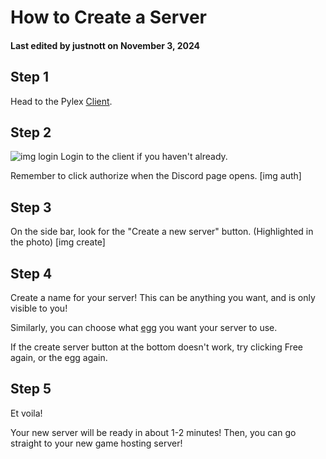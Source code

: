 # How to Create a Server
#### Last edited by justnott on November 3, 2024


## Step 1
Head to the Pylex [Client](https://docs.coopr.tech/docs/PylexClient).

## Step 2
![img login](img/IMG_6342.jpg)
Login to the client if you haven't already.

Remember to click authorize when the Discord page opens.
[img auth]

## Step 3
On the side bar, look for the "Create a new server" button. (Highlighted in the photo)
[img create]

## Step 4
Create a name for your server! This can be anything you want, and is only visible to you!

Similarly, you can choose what [egg](https://docs.coopr.tech/docs/Egg) you want your server to use.

If the create server button at the bottom doesn't work, try clicking Free again, or the egg again.

## Step 5
Et voila!

Your new server will be ready in about 1-2 minutes! Then, you can go straight to your new game hosting server!